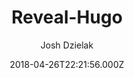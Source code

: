 ---
title: Reveal-Hugo
github: https://github.com/dzello/reveal-hugo
demo: https://reveal-hugo.dzello.com/#/
author: Josh Dzielak
ssg:
  - Hugo
cms:
  - Markdown
date: 2018-04-26T22:21:56.000Z
description: 📽️ Create rich HTML-based presentations with Hugo and Reveal.js
draft: true
publish_date: '2018-04-26T22:21:56Z'
update_date: '2022-11-04T13:20:21Z'
github_star: 531
github_fork: 139
---